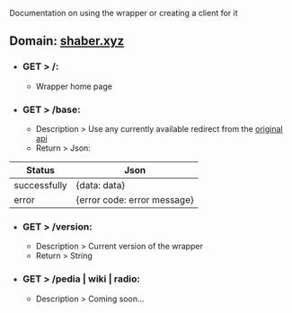 
Documentation on using the wrapper or creating a client for it

## Domain: [shaber.xyz](https://shaber.xyz/)

<ul class="home">
    <li><h3>GET > /:</h3>
        <ul>
             <li>Wrapper home page</li>
        </ul>
    </li>
</ul>

<ul class="base">
    <li><h3>GET > /base:</h3>
        <ul>
            <li>Description > Use any currently available redirect from the <a href="http://spore.com/comm/samples">original api</a></li>
            <li>Return > Json:</li>
        </ul>
    </li>
</ul>

Status|Json
--------|----
successfully|{data: data}
error|{error code: error message}

<ul class="version">
    <li><h3>GET > /version:</h3>
        <ul>
            <li>Description > Current version of the wrapper</li>
            <li>Return > String</li>
        </ul>
    </li>
</ul>

<ul class="pedia | wiki | radio">
    <li><h3>GET > /pedia | wiki | radio:</h3>
        <ul>
            <li>Description > Coming soon...</li>
        </ul>
    </li>
</ul>
